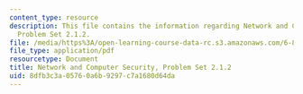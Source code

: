 ```yaml
---
content_type: resource
description: This file contains the information regarding Network and Computer Security,
  Problem Set 2.1.2.
file: /media/https%3A/open-learning-course-data-rc.s3.amazonaws.com/6-857-network-and-computer-security-spring-2014/8dfb3c3a05760a6b9297c7a1680d64da_MIT6_857S14_2.1.2.pdf
file_type: application/pdf
resourcetype: Document
title: Network and Computer Security, Problem Set 2.1.2
uid: 8dfb3c3a-0576-0a6b-9297-c7a1680d64da
---
```

